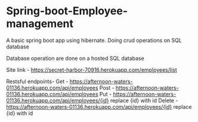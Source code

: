 # Spring-boot-Employee-management
A basic spring boot app using hibernate. Doing crud operations on SQL database

Database operation are done on a hosted SQL database

Site link - https://secret-harbor-70916.herokuapp.com/employees/list

Restsful endpoints- 
Get - https://afternoon-waters-01136.herokuapp.com/api/employees
Post - https://afternoon-waters-01136.herokuapp.com/api/employees
Put - https://afternoon-waters-01136.herokuapp.com/api/employees/{id} replace {id} with id
Delete - https://afternoon-waters-01136.herokuapp.com/api/employees/{id} replace {id} with id
